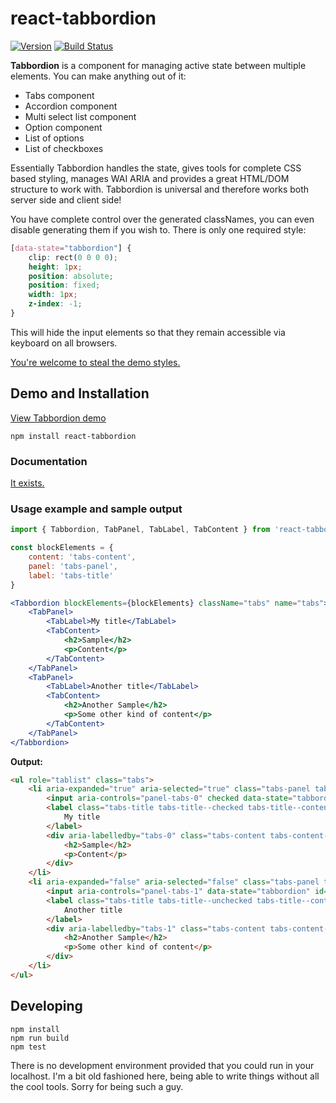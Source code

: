 # react-tabbordion
[![Version](http://img.shields.io/npm/v/react-tabbordion.svg)](https://www.npmjs.org/package/react-tabbordion)
[![Build Status](https://travis-ci.org/Merri/react-tabbordion.svg)](https://travis-ci.org/Merri/react-tabbordion)

**Tabbordion** is a component for managing active state between multiple elements. You can make anything out of it:

- Tabs component
- Accordion component
- Multi select list component
- Option component
- List of options
- List of checkboxes

Essentially Tabbordion handles the state, gives tools for complete CSS based styling, manages WAI ARIA and provides a
great HTML/DOM structure to work with. Tabbordion is universal and therefore works both server side and client side!

You have complete control over the generated classNames, you can even disable generating them if you wish to. There is
only one required style:

```css
[data-state="tabbordion"] {
    clip: rect(0 0 0 0);
    height: 1px;
    position: absolute;
    position: fixed;
    width: 1px;
    z-index: -1;
}
```

This will hide the input elements so that they remain accessible via keyboard on all browsers.

[You're welcome to steal the demo styles.]('./demo/')


## Demo and Installation

[View Tabbordion demo](https://merri.github.io/react-tabbordion/)

```
npm install react-tabbordion
```

### Documentation

[It exists.]('./docs/')

### Usage example and sample output

```jsx
import { Tabbordion, TabPanel, TabLabel, TabContent } from 'react-tabbordion'

const blockElements = {
    content: 'tabs-content',
    panel: 'tabs-panel',
    label: 'tabs-title'
}

<Tabbordion blockElements={blockElements} className="tabs" name="tabs">
    <TabPanel>
        <TabLabel>My title</TabLabel>
        <TabContent>
            <h2>Sample</h2>
            <p>Content</p>
        </TabContent>
    </TabPanel>
    <TabPanel>
        <TabLabel>Another title</TabLabel>
        <TabContent>
            <h2>Another Sample</h2>
            <p>Some other kind of content</p>
        </TabContent>
    </TabPanel>
</Tabbordion>
```

**Output:**

```html
<ul role="tablist" class="tabs">
    <li aria-expanded="true" aria-selected="true" class="tabs-panel tabs-panel--checked tabs-panel--content tabs-panel--first" role="tab">
        <input aria-controls="panel-tabs-0" checked data-state="tabbordion" id="tabs-0" name="tabs" value="0" type="radio" />
        <label class="tabs-title tabs-title--checked tabs-title--content tabs-title--first" id="label-tabs-0" for="tabs-0">
            My title
        </label>
        <div aria-labelledby="tabs-0" class="tabs-content tabs-content--checked tabs-content--first" id="panel-tabs-0" role="tabpanel">
            <h2>Sample</h2>
            <p>Content</p>
        </div>
    </li>
    <li aria-expanded="false" aria-selected="false" class="tabs-panel tabs-panel--unchecked tabs-panel--content tabs-panel--last" role="tab">
        <input aria-controls="panel-tabs-1" data-state="tabbordion" id="tabs-1" name="tabs" value="1" type="radio" />
        <label class="tabs-title tabs-title--unchecked tabs-title--content tabs-title--last" id="label-tabs-1" for="tabs-1">
            Another title
        </label>
        <div aria-labelledby="tabs-1" class="tabs-content tabs-content--unchecked tabs-content--last" id="panel-tabs-1" role="tabpanel">
            <h2>Another Sample</h2>
            <p>Some other kind of content</p>
        </div>
    </li>
</ul>
```


## Developing

```
npm install
npm run build
npm test
```

There is no development environment provided that you could run in your localhost. I'm a bit old fashioned here, being
able to write things without all the cool tools. Sorry for being such a guy.
